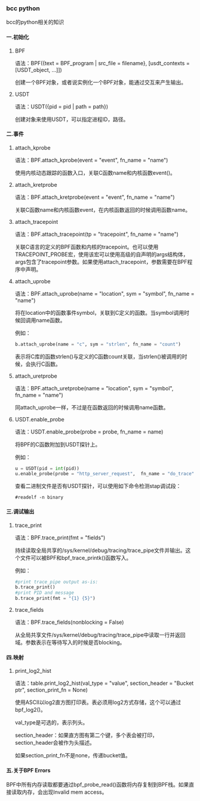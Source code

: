 ### bcc python

bcc的python相关的知识

#### 一.初始化

1. BPF

   语法：BPF({text = BPF_program | src_file = filename}, [usdt_contexts = [USDT_object, ...]])

   创建一个BPF对象，或者说实例化一个BPF对象，能通过交互来产生输出。

2. USDT

   语法：USDT({pid = pid | path = path})

   创建对象来使用USDT，可以指定进程ID，路径。

#### 二.事件

1. attach_kprobe

   语法：BPF.attach_kprobe(event = "event", fn_name = "name")

   使用内核动态跟踪的函数入口，关联C函数name和内核函数event()。

2. attach_kretprobe

   语法：BPF.attach_kretprobe(event = "event", fn_name = "name")

   关联C函数name和内核函数event，在内核函数返回的时候调用函数name。

3. attach_tracepoint

   语法：BPF.attach_tracepoint(tp = "tracepoint", fn_name = "name")

   关联C语言的定义的BPF函数和内核的tracepoint。也可以使用TRACEPOINT_PROBE宏，使用该宏可以使用高级的自声明的args结构体，args包含了tracepoint参数。如果使用attach_tracepoint，参数需要在BPF程序中声明。

4. attach_uprobe

   语法：BPF.attach_uprobe(name = "location", sym = "symbol", fn_name = "name")

   将在location中的函数事件symbol，关联到C定义的函数。当symbol调用时候回调用name函数。

   例如：

   ```python
   b.attach_uprobe(name = "c", sym = "strlen", fn_name = "count")
   ```

   表示将C库的函数strlen()与定义的C函数count关联，当strlen()被调用的时候，会执行C函数。

5. attach_uretprobe

   语法：BPF.attach_uretprobe(name = "location", sym = "symbol", fn_name = "name")

   同attach_uprobe一样，不过是在函数返回的时候调用name函数。

6. USDT.enable_probe

   语法：USDT.enable_probe(probe = probe, fn_name = name)

   将BPF的C函数附加到USDT探针上。

   例如：

   ```python
   u = USDT(pid = int(pid))
   u.enable_probe(probe = "http_server_request",  fn_name = "do_trace")
   ```

   查看二进制文件是否有USDT探针，可以使用如下命令检测stap调试段：

   ```shell
   #readelf -n binary
   ```

#### 三.调试输出

1. trace_print

   语法：BPF.trace_print(fmt = "fields")

   持续读取全局共享的/sys/kernel/debug/tracing/trace_pipe文件并输出。这个文件可以被BPF和bpf_trace_printk()函数写入。

   例如：

   ```python
   #print trace_pipe output as-is:
   b.trace_print()
   #print PID and message
   b.trace_print(fmt = "{1} {5}")
   ```

2. trace_fields

   语法：BPF.trace_fields(nonblocking = False)

   从全局共享文件/sys/kernel/debug/tracing/trace_pipe中读取一行并返回域。参数表示在等待写入的时候是否blocking。

#### 四.映射

1. print_log2_hist

   语法：table.print_log2_hist(val_type = "value", section_header = "Bucket ptr", section_print_fn = None)

   使用ASCII以log2直方图打印表。表必须用log2方式存储，这个可以通过bpf_log2()。

   val_type是可选的，表示列头。

   section_header：如果直方图有第二个键，多个表会被打印，section_header会被作为头描述。

   如果section_print_fn不是none，传递bucket值。

#### 五.关于BPF Errors

BPF中所有内存读取都要通过bpf_probe_read()函数将内存复制到BPF栈。如果直接读取内存，会出现Invalid mem access。
